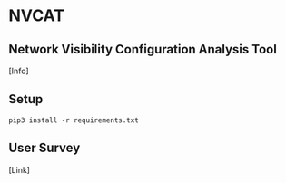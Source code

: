 # NVCAT
## Network Visibility Configuration Analysis Tool
[Info]

## Setup
`pip3 install -r requirements.txt`

## User Survey
[Link]
